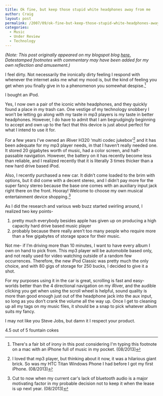 ```yaml
---
title: Ok fine, but keep those stupid white headphones away from me
author: Craig
layout: post
permalink: /2007/09/ok-fine-but-keep-those-stupid-white-headphones-away-from-me/
categories:
  - Music
  - Under Review
  - Technology
---
```

*(Note: This post originally appeared on my blogspot blog [here.][1] Datestamped footnotes with commentary may have been added for my own reflection and amusement.)*

 [1]: http://craigtsoandso.blogspot.com/2007/09/ok-fine-but-keep-those-stupid-white.html

I feel dirty. Not necessarily the ironically dirty feeling I respond with whenever the internet asks me what my mood is, but the kind of feeling you get when you finally give in to a phenomenon you somewhat despise.[^1]

I bought an iPod.

Yes, I now own a pair of the iconic white headphones, and they quickly found a place in my trash can. One vestige of my technology snobbery I won’t be letting go along with my taste in mp3 players is my taste in better headphones. However, I do have to admit that I am begrudgingly beginning to accept and own up to the fact that this device is just about perfect for what I intend to use it for.

 [^1]: There's a fair bit of irony in this post considering I'm typing this footnote on a mac with an iPhone full of music in my pocket. (08/2013) 

For a few years I’ve owned an iRiver H320 ‘multi codec jukebox’[^2] and it has been adequate for my mp3 player needs, in that I haven’t really needed one. It stored 20 gigabytes worth of music, had a color screen, and half-passable navigation. However, the battery on it has recently become less than reliable, and I realized recently that it is literally 3 times thicker than a new hard drive based iPod.

 [^2]: I loved that mp3 player, but thinking about it now, it was a hilarious giant brick. So was my HTC Titan Windows Phone I had before I got my first iPhone. (08/2013) 

Also, I recently purchased a new car. It didn’t come loaded to the brim with options, but it did come with a decent stereo, and I didn’t pay more for the super fancy stereo because the base one comes with an auxiliary input jack right there on the front. Hooray! Welcome to choose my own musical entertainment device shopping.[^3]

 [^3]: Cut to now when my current car's lack of bluetooth audio is a major motivating factor in my probable decision not to keep it when the lease is up next year. (08/2013) 

As I did the research and various web buzz started swirling around, I realized two key points- 
1) pretty much everybody besides apple has given up on producing a high capacity hard drive based music player
2) probably because there really aren’t too many people who require more than a few gigabytes of storage space for their music.

Not me- if I’m driving more than 10 minutes, I want to have every album I own on hand to pick from. This mp3 player will be automobile based only, and not really used for video watching outside of a random few occurrences. Therefore, the new iPod Classic was pretty much the only choice, and with 80 gigs of storage for 250 bucks, I decided to give it a shot.

For my purposes using it in the car is great, scrolling is fast and easy- worlds better than the 4 directional navigation on my iRiver, and the audible clicking you get when using the scroll wheel is helpful, sound quality is more than good enough just out of the headphone jack into the aux input, so long as you don’t crank the volume all the way up. Once I get to cleaning up all my tags on my music files, it should be a snap to pick whatever album suits my fancy.

I may not like you Steve Jobs, but damn it I respect your product.

4.5 out of 5 fountain cokes